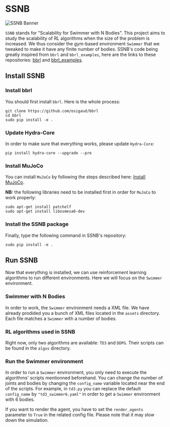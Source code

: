 # SSNB

![SSNB Banner](https://github.com/PaulTiberiu/SSNB/blob/main/SSNB.png)

`SSNB` stands for "Scalability for Swimmer with N Bodies". This project aims to study the scalability of RL algorithms when the size of the problem is increased. We thus consider the gym-based environment `Swimmer` that we tweaked to make it have any finite number of bodies. SSNB's code being greatly inspired from `bbrl` and `bbrl_examples`, here are the links to these repositories: [bbrl](https://github.com/osigaud/bbrl) and [bbrl_examples](https://github.com/osigaud/bbrl_examples).


## Install SSNB

### Install bbrl

You should first install `bbrl`. Here is the whole process:
```
git clone https://github.com/osigaud/bbrl
cd bbrl
sudo pip install -e .
```


### Update Hydra-Core

In order to make sure that everything works, please update `Hydra-Core`:
```
pip install hydra-core --upgrade --pre
```


### Install MuJoCo

You can install `MuJoCo` by following the steps described here: [Install MuJoCo](https://github.com/openai/mujoco-py#install-mujoco).

**NB:** the following libraries need to be installed first in order for `MuJoCo` to work properly:
```
sudo apt-get install patchelf
sudo apt-get install libosmesa6-dev
```


### Install the SSNB package

Finally, type the following command in SSNB's repository:
```
sudo pip install -e .
```


## Run SSNB

Now that everything is installed, we can use reinforcement learning algorithms to run different environments. Here we will focus on the `Swimmer` environment.


### Swimmer with N Bodies

In order to work, the `Swimmer` environment needs a XML file. We have already prodided you a bunch of XML files located in the `assets` directory. Each file matches a `Swimmer` with a number of bodies.


### RL algorithms used in SSNB

Right now, only two algorithms are available: `TD3` and `DDPG`. Their scripts can be found in the `algos` directory.


### Run the Swimmer environment

In order to run a `Swimmer` environment, you only need to execute the algorithms' scripts mentionned beforehand. You can change the number of joints and bodies by changing the `config_name` variable located near the end of the scripts. For example, in `td3.py` you can replace the default `config_name` by `"td3_swimmer6.yaml"` in order to get a `Swimmer` environment with 6 bodies.

If you want to render the agent, you have to set the `render_agents` parameter to `True` in the related config file. Please note that it may slow down the simulation.
